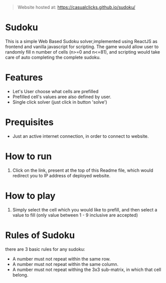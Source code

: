 > Website hosted at: https://casualclicks.github.io/sudoku/

# Sudoku
This is a simple Web Based Sudoku solver,implemented using ReactJS as frontend and vanilla javascript for scripting. The game would allow user to randomly fill n number of cells (n>=0 and n<=81), and scripting would take care of auto completing the complete sudoku.

# Features
<ul>
  <li>
    Let's User choose what cells are prefilled 
  </li>
  <li>
    Prefilled cell's values aree also defined by user.
  </li>
  <li>
    Single click solver (just click in button 'solve')
  </li>
</ul>

# Prequisites
<ul>
  <li>
    Just an active internet connection, in order to connect to website.
  </li>
</ul>

# How to run
<ol>
  <li>
    Click on the link, present at the top of this Readme file, which would redirect you to IP address of deployed website.
  </li>
</ol>

# How to play
<ol>
  <li>
    Simply select the cell which you would like to prefill, and then select a value to fill (only value between 1 - 9 inclusive are accepted)
  </li>
</ol>

# Rules of Sudoku
there are 3 basic rules for any sudoku:
<ul>
  <li>
    A number must not repeat within the same row.
  </li>
  <li>
    A number must not repeat within the same column.
  </li>
  <li>
    A number must not repeat withing the 3x3 sub-matrix, in which that cell belong.
  </li>
</ul>
